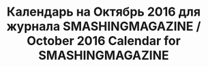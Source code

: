 ---
title: Календарь на Октябрь 2016 для журнала SMASHINGMAGAZINE / October 2016 Calendar for SMASHINGMAGAZINE
image_path: /images/october.jpg
column: 2
---